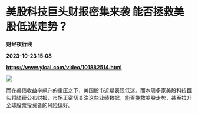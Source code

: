 # 美股科技巨头财报密集来袭 能否拯救美股低迷走势？
**财经夜行线**

**2023-10-23 15:08**

**https://www.yicai.com/video/101882514.html**

![](http://imgcdn.yicai.com/vms-new/2023/10/2f89687d-9700-45ec-b8f8-b4342af9b886_cxiF.jpg) 

而在美债收益率飙升的重压之下，美国股市近期表现低迷。而本周多家美股科技巨头将陆续公布财报，市场正密切关注这些业绩数据，能否挽救美股走势，甚至拉升全球股票投资者的风险偏好。